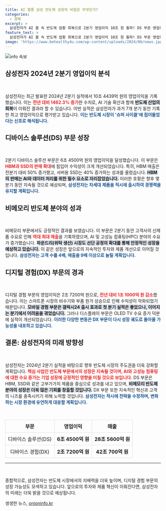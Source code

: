 ```yaml
---
title: AI 열풍 삼성 반도체 성장의 비밀은 무엇인가?
categories:
  - 경제
excerpt: >
  삼성전자가 AI 붐 속 반도체 업황 회복으로 2분기 영업이익 10조 원 돌파! DS 부문 영업이익 6조4500억 원에 HBM과 SSD 수요 급증…슈퍼사이클 진입하며 수익성 극대화에 나선다.
feature_text: >
  삼성전자가 AI 붐 속 반도체 업황 회복으로 2분기 영업이익 10조 원 돌파! DS 부문 영업이익 6조4500억 원에 HBM과 SSD 수요 급증…슈퍼사이클 진입하며 수익성 극대화에 나선다.
image: 'https://www.behealthy4u.com/wp-content/uploads/2024/06/news.jpg'
---
```


<p><img src="https://www.behealthy4u.com/wp-content/uploads/2024/06/news.jpg" alt="info 속보" /></p>

<h2 data-ke-size="size26">삼성전자 2024년 2분기 영업이익 분석</h2>

<p data-ke-size="size16">&nbsp;</p>

<p>삼성전자는 최근 발표한 2024년 2분기 실적에서 10조 4439억 원의 영업이익을 기록했습니다. 이는 <b><span style="color: #ee2323;">전년 대비 1462.3% 증가</span></b>한 수치로, AI 기술 확산과 함께 <b><span style="background-color: #21538527;">반도체 산업의 회복</span></b>이 이뤄진 결과라 할 수 있습니다. 이번 실적은 삼성전자가 과거 7개 분기 동안 기록한 최고 영업이익으로 평가받고 있습니다. <b><span style="color: #1a5490;">이는 반도체 시장이 '슈퍼 사이클'에 접어들었다는 신호로 해석됩니다.</span></b></p>

<h2 data-ke-size="size26">디바이스 솔루션(DS) 부문 성장</h2>

<p data-ke-size="size16">&nbsp;</p>

<p>2분기 디바이스 솔루션 부문은 6조 4500억 원의 영업이익을 달성했습니다. 이 부문은 <b><span style="color: #ee2323;">HBM과 SSD의 판매 확대</span></b>에 힘입어 수익성이 크게 개선되었습니다. 특히, HBM 매출은 전분기 대비 50% 증가했고, 서버용 SSD는 40% 증가하는 성과를 올렸습니다. <b><span style="background-color: #21538527;">HBM의 판매는 AI와 데이터 처리를 위한 필수 요소로 자리잡았습니다.</span></b> 이러한 호황은 향후 몇 분기 동안 지속될 것으로 예상되며, <b><span style="color: #1a5490;">삼성전자는 차세대 제품을 적시에 출시하여 경쟁력을 유지할 계획입니다.</span></b></p>

<h2 data-ke-size="size26">비메모리 반도체 분야의 성과</h2>

<p data-ke-size="size16">&nbsp;</p>

<p>비메모리 부문에서도 긍정적인 결과를 보였습니다. 이 부문은 2분기 동안 고객사의 신제품 수요로 인해 <b><span style="color: #ee2323;">역대 최대 매출</span></b>을 기록하였으며, AI 및 고성능 컴퓨팅(HPC) 분야의 수요가 증가했습니다. <b><span style="background-color: #21538527;">파운드리(위탁 생산) 시장도 선단 공정의 확대를 통해 안정적인 성장을 예상하고 있습니다.</span></b> 이 같은 성장은 앞으로의 지속적인 투자와 제품 개선으로 이어질 것입니다. <b><span style="color: #1a5490;">삼성전자는 고객 수를 4배, 매출을 9배 이상으로 늘릴 계획입니다.</span></b></p>

<h2 data-ke-size="size26">디지털 경험(DX) 부문의 경과</h2>

<p data-ke-size="size16">&nbsp;</p>

<p>디지털 경험 부문의 영업이익은 2조 7200억 원으로, <b><span style="color: #ee2323;">전년 대비 1조 1000억 원 감소</span></b>했습니다. 이는 스마트폰 시장의 비수기와 부품 원가 상승으로 인해 수익성이 악화되었기 때문입니다. <b><span style="background-color: #21538527;">모바일 경험 부문은 갤럭시24 출시 효과로 첫 분기 실적은 좋았으나, 이어지는 분기에서 어려움을 겪었습니다.</span></b> 그러나 디스플레이 부문은 OLED TV 수요 증가 덕분에 실적이 개선되었습니다. <b><span style="color: #1a5490;">이러한 다양한 변동은 DX 부문이 다시 성장 궤도로 돌아올 가능성을 내포하고 있습니다.</span></b></p>

<h2 data-ke-size="size26">결론: 삼성전자의 미래 방향성</h2>

<p data-ke-size="size16">&nbsp;</p>

<p>삼성전자는 2024년 2분기 실적을 바탕으로 향후 반도체 시장의 주도권을 더욱 강화할 계획입니다. <b><span style="color: #ee2323;">핵심 사업인 반도체 부문에서의 성장은 지속될 것이며, AI와 고성능 컴퓨팅에 대한 수요 증가는 기업 성장에 긍정적인 영향을 미칠 것으로 보입니다.</span></b> DS 부문은 HBM, SSD와 같은 고부가가치 제품을 중심으로 성과를 내고 있으며, <b><span style="background-color: #21538527;">비메모리 반도체 분야의 성장은 더욱 많은 기회를 창출할 것입니다.</span></b> DX 부문 또한 지속적인 혁신과 고객의 니즈를 충족시키기 위해 노력할 것입니다. <b><span style="color: #1a5490;">삼성전자는 적시에 전략을 수정하며, 변화하는 시장 환경에 유연하게 대응할 계획입니다.</span></b></p>

<p data-ke-size="size16">&nbsp;</p>

<table style="width: 100%; border-collapse: collapse;">
  <thead>
    <tr>
      <th style="border: 1px solid #ddd; text-align: center; padding: 8px;">부문</th>
      <th style="border: 1px solid #ddd; text-align: center; padding: 8px;">영업이익</th>
      <th style="border: 1px solid #ddd; text-align: center; padding: 8px;">매출</th>
    </tr>
  </thead>
  <tbody>
    <tr>
      <td style="border: 1px solid #ddd; text-align: center; padding: 8px;">디바이스 솔루션(DS)</td>
      <td style="border: 1px solid #ddd; text-align: center; padding: 8px;"><b>6조 4500억 원</b></td>
      <td style="border: 1px solid #ddd; text-align: center; padding: 8px;"><b>28조 5600억 원</b></td>
    </tr>
    <tr>
      <td style="border: 1px solid #ddd; text-align: center; padding: 8px;">디바이스 경험(DX)</td>
      <td style="border: 1px solid #ddd; text-align: center; padding: 8px;"><b>2조 7200억 원</b></td>
      <td style="border: 1px solid #ddd; text-align: center; padding: 8px;"><b>42조 700억 원</b></td>
    </tr>
  </tbody>
</table>

<hr /> 

<p data-ke-size="size16">&nbsp;</p> 

<p>종합적으로, 삼성전자는 반도체 시장에서의 지배력을 더욱 높이며, 디지털 경험 부문의 성장 가능성도 모색하고 있습니다. 앞으로의 투자와 제품 혁신이 이뤄진다면, 삼성전자의 미래는 더욱 밝을 것으로 예상됩니다.</p>
생생한 뉴스, <a href="https://onioninfo.kr" rel="dofollow">onioninfo.kr</a>



